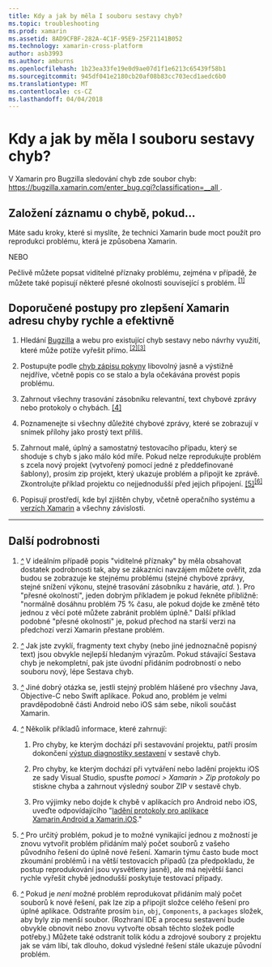 ```yaml
---
title: Kdy a jak by měla I souboru sestavy chyb?
ms.topic: troubleshooting
ms.prod: xamarin
ms.assetid: 8AD9CFBF-282A-4C1F-95E9-25F21141B052
ms.technology: xamarin-cross-platform
author: asb3993
ms.author: amburns
ms.openlocfilehash: 1b23ea33fe19e0d9ae07d1f1e6213c65439f58b1
ms.sourcegitcommit: 945df041e2180cb20af08b83cc703ecd1aedc6b0
ms.translationtype: MT
ms.contentlocale: cs-CZ
ms.lasthandoff: 04/04/2018
---
```

# <a name="when-and-how-should-i-file-a-bug-report"></a>Kdy a jak by měla I souboru sestavy chyb?


V Xamarin pro Bugzilla sledování chyb zde soubor chyb: [ https://bugzilla.xamarin.com/enter_bug.cgi?classification=__all ](https://bugzilla.xamarin.com/enter_bug.cgi?classification=__all).

## <a name="file-a-bug-if"></a>Založení záznamu o chybě, pokud...


Máte sadu kroky, které si myslíte, že technici Xamarin bude moct použít pro reprodukci problému, která je způsobena Xamarin.

NEBO

Pečlivě můžete popsat viditelné příznaky problému, zejména v případě, že můžete také popisují některé přesné okolnosti související s problém. <sup> [[1]](#note-1)</sup>


## <a name="best-practices-to-help-xamarin-address-bugs-quickly-and-efficiently"></a>Doporučené postupy pro zlepšení Xamarin adresu chyby rychle a efektivně


1. <a name="ref-1" />Hledání [Bugzilla](https://bugzilla.xamarin.com/query.cgi?format=specific&amp;bug_status=__all__) a webu pro existující chyb sestavy nebo návrhy využití, které může potíže vyřešit přímo.<sup> [[2]](#note-2)</sup><sup>[[3]](#note-3)</sup>

1. <a name="ref-2" />Postupujte podle [chyb zápisu pokyny](https://bugzilla.xamarin.com/page.cgi?id=bug-writing.html) libovolný jasně a výstižně nejdříve, včetně popis co se stalo a byla očekávána provést popis problému.

1. <a name="ref-3" />Zahrnout všechny trasování zásobníku relevantní, text chybové zprávy nebo protokoly o chybách. <sup>[[4]](#note-4)</sup>

1. <a name="ref-4" />Poznamenejte si všechny důležité chybové zprávy, které se zobrazují v snímek přílohy jako prostý text příliš.

1. <a name="ref-5" />Zahrnout malé, úplný a samostatný testovacího případu, který se shoduje s chyb s jako málo kód míře.  Pokud nelze reprodukujte problém s zcela nový projekt (vytvořený pomocí jedné z předdefinované šablony), prosím zip projekt, který ukazuje problém a připojit ke zprávě.  Zkontrolujte příklad projektu co nejjednodušší před jejich připojení. <sup> [[5]](#note-5)</sup><sup>[[6]](#note-6)</sup>

1. <a name="ref-6" />Popisují prostředí, kde byl zjištěn chyby, včetně operačního systému a [verzích Xamarin](~/cross-platform/troubleshooting/questions/version-logs.md) a všechny závislosti.

---

## <a name="additional-details"></a>Další podrobnosti

1. <a name="note-1" />[*^*](#ref-1) V ideálním případě popis "viditelné příznaky" by měla obsahovat dostatek podrobnosti tak, aby se zákazníci navzájem můžete ověřit, zda budou se zobrazuje ke stejnému problému (stejné chybové zprávy, stejné snížení výkonu, stejné trasování zásobníku z havárie, _atd._ ). Pro "přesné okolností", jeden dobrým příkladem je pokud řekněte přibližně: "normálně dosáhnu problém 75 % času, ale pokud dojde ke změně této jednou z věcí poté můžete zabránit problém úplně." Další příklad podobné "přesné okolnosti" je, pokud přechod na starší verzi na předchozí verzi Xamarin přestane problém.

1. <a name="note-2" />[*^*](#ref-2) Jak jste zvyklí, fragmenty text chyby (nebo jiné jednoznačně popisný text) jsou obvykle nejlepší hledaným výrazům. Pokud stávající Sestava chyb je nekompletní, pak jste úvodní přidáním podrobností o nebo souboru nový, lépe Sestava chyb.

1. <a name="note-3" />[*^*](#ref-3) Jiné dobrý otázka se, jestli stejný problém hlášené pro všechny Java, Objective-C nebo Swift aplikace. Pokud ano, problém je velmi pravděpodobně části Android nebo iOS sám sebe, nikoli součást Xamarin.

1. <a name="note-4" />[*^*](#ref-4) Několik příkladů informace, které zahrnují:

    1. Pro chyby, ke kterým dochází při sestavování projektu, patří prosím dokončení [výstup diagnostiky sestavení](~/android/troubleshooting/troubleshooting.md#Diagnostic_MSBuild_Output) v sestavě chyb.
    
    1. Pro chyby, ke kterým dochází při vytváření nebo ladění projektu iOS ze sady Visual Studio, spusťte _pomoci > Xamarin > Zip protokoly_ po stiskne chyba a zahrnout výsledný soubor ZIP v sestavě chyb.
    
    1. Pro výjimky nebo dojde k chybě v aplikacích pro Android nebo iOS, uveďte odpovídajícího "[ladění protokoly pro aplikace Xamarin.Android a Xamarin.iOS](~/cross-platform/troubleshooting/questions/version-logs.md#debug-logs-for-xamarin-apps)."

1. <a name="note-5" />[*^*](#ref-5) Pro určitý problém, pokud je to možné vynikající jednou z možností je znovu vytvořit problém přidáním malý počet souborů z vašeho původního řešení do úplně nové řešení. Xamarin týmu často bude moct zkoumání problémů i na větší testovacích případů (za předpokladu, že postup reprodukování jsou vysvětleny jasně), ale má největší šanci rychle vyřešit chybě jednodušší poskytuje testovací případy.


1. <a name="note-6" />[*^*](#ref-6) Pokud je _není_ možné problém reprodukovat přidáním malý počet souborů k nové řešení, pak lze zip a připojit složce celého řešení pro úplné aplikace. Odstraňte prosím `bin`, `obj`, `Components`, a `packages` složek, aby byly zip menší soubor. (Rozhraní IDE a procesu sestavení bude obvykle obnovit nebo znovu vytvořte obsah těchto složek podle potřeby.) Můžete také odstranit tolik kódu a zdrojové soubory z projektu jak se vám líbí, tak dlouho, dokud výsledné řešení stále ukazuje původní problém.

